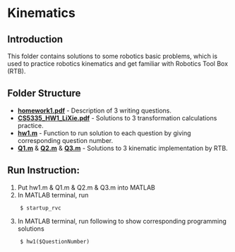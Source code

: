 # Kinematics

## Introduction
This folder contains solutions to some robotics basic problems, which is used to practice robotics kinematics and get familiar with Robotics Tool Box (RTB).

## Folder Structure

* **[homework1.pdf](https://github.com/xlabcba/Robotics/blob/master/Kinematics/homework1.pdf)** - Description of 3 writing questions.
* **[CS5335_HW1_LiXie.pdf](https://github.com/xlabcba/Robotics/blob/master/Kinematics/CS5335_HW1_LiXie.pdf)** - Solutions to 3 transformation calculations practice.
* **[hw1.m](https://github.com/xlabcba/Robotics/blob/master/MotionPlanningRRT/hw1.m)** - Function to run solution to each question by giving corresponding question number.
* **[Q1.m](https://github.com/xlabcba/Robotics/tree/master/Kinematics/Q1.m)** & **[Q2.m](https://github.com/xlabcba/Robotics/tree/master/Kinematics/Q2.m)** & **[Q3.m](https://github.com/xlabcba/Robotics/tree/master/Kinematics/Q3.m)** - Solutions to 3 kinematic implementation by RTB.

## Run Instruction:
1. Put hw1.m & Q1.m & Q2.m & Q3.m into MATLAB
2. In MATLAB terminal, run
```
	$ startup_rvc
```
3. In MATLAB terminal, run following to show corresponding programming solutions
```
	$ hw1($QuestionNumber)
```	
